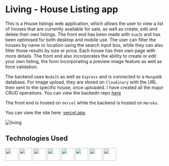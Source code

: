 # Living - House Listing app

This is a House listings web application, which allows the user to view a list of houses that are currently available for sale, as well as create, edit and delete their own listings. The front end has been made with `VueJS` and has been optimised for both desktop and mobile use. The user can filter the houses by name or location using the search input box, while they can also filter those results by size or price. Each house has their own page with more details. The front end also incorporates the ability to create or edit your own listing, the form incorporating a preview image feature as well as form validation.

The backend uses `NodeJS` as well as `Express` and is connected to a `MongoDB` database. For image upload, they are stored on `Cloudinary` with the URL then sent to the specific house, once uploaded. I have created all the major CRUD operations. You can view the backedn repo <a href="https://github.com/EoghainOB/houseAPI/">here</a>

The front end is hosted on `Vercel` while the backend is hosted on `Heroku`.

You can view the site here: <a href="https://house-listing-eo.vercel.app/">vercel.app</a>

![living](https://github.com/EoghainOB/HouseListingEO/assets/110406695/e8a84351-ab2c-4e41-a2de-ae7b652ac5a1)

## Technologies Used
<div>
    <img height=40 src="https://cdn.jsdelivr.net/gh/devicons/devicon/icons/javascript/javascript-original.svg"/>
    <img height=40 src="https://cdn.jsdelivr.net/gh/devicons/devicon/icons/typescript/typescript-original.svg"/>
    <img height=40 src="https://cdn.jsdelivr.net/gh/devicons/devicon/icons/nodejs/nodejs-original.svg" />
    <img height=40 src="https://cdn.jsdelivr.net/gh/devicons/devicon/icons/vuejs/vuejs-original.svg" />
    <img height=40 src="https://cdn.jsdelivr.net/gh/devicons/devicon/icons/express/express-original.svg" />
    <img height=40 src="https://cdn.jsdelivr.net/gh/devicons/devicon/icons/html5/html5-original.svg" />
    <img height=40 src="https://cdn.jsdelivr.net/gh/devicons/devicon/icons/css3/css3-original.svg" />
    <img height=40 src="https://cdn.jsdelivr.net/gh/devicons/devicon/icons/mongodb/mongodb-original.svg" />
</div>
